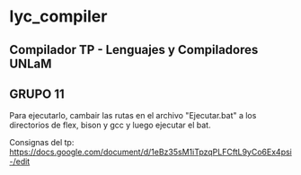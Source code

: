 # lyc_compiler

## Compilador TP - Lenguajes y Compiladores UNLaM

## GRUPO 11 

Para ejecutarlo, cambair las rutas en el archivo "Ejecutar.bat" a los directorios de flex, bison y gcc y luego ejecutar el bat.

Consignas del tp: https://docs.google.com/document/d/1eBz35sM1iTpzqPLFCftL9yCo6Ex4psi-/edit
